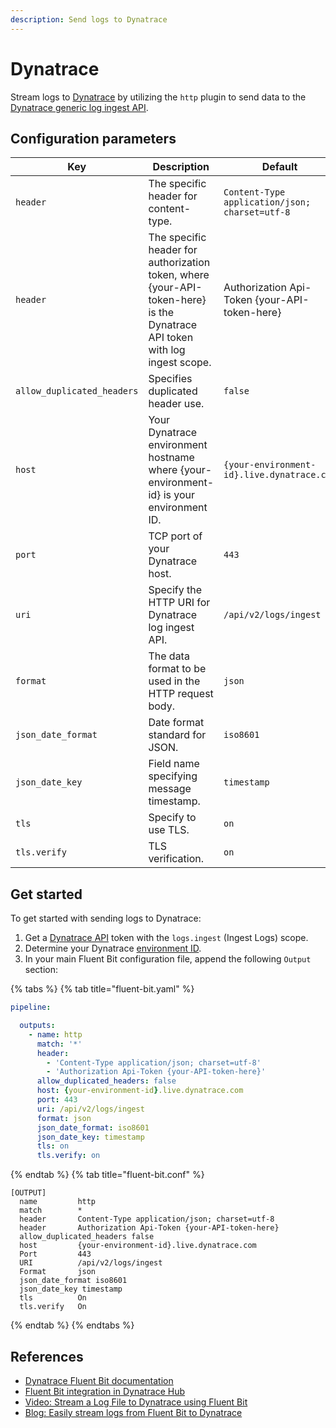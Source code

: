 ```yaml
---
description: Send logs to Dynatrace
---
```


# Dynatrace

Stream logs to [Dynatrace](https://www.dynatrace.com) by utilizing the `http` plugin to send data to the [Dynatrace generic log ingest API](https://docs.dynatrace.com/docs/shortlink/lma-generic-log-ingestion).

## Configuration parameters

| Key                        | Description | Default |
| -------------------------- | ----------- | ------- |
| `header`                   | The specific header for content-type. | `Content-Type application/json; charset=utf-8` |
| `header`                   | The specific header for authorization token, where {your-API-token-here} is the Dynatrace API token with log ingest scope. | Authorization Api-Token {your-API-token-here} |
| `allow_duplicated_headers` | Specifies duplicated header use. | `false` |
| `host`                     | Your Dynatrace environment hostname where {your-environment-id} is your environment ID. | `{your-environment-id}.live.dynatrace.com` |
| `port`                     | TCP port of your Dynatrace host. | `443` |
| `uri`                      | Specify the HTTP URI for Dynatrace log ingest API. | `/api/v2/logs/ingest` |
| `format`                   | The data format to be used in the HTTP request body. | `json` |
| `json_date_format`         | Date format standard for JSON. | `iso8601` |
| `json_date_key`            | Field name specifying message timestamp. | `timestamp` |
| `tls`                      | Specify to use TLS. | `on` |
| `tls.verify`               | TLS verification. | `on` |

## Get started

To get started with sending logs to Dynatrace:

1. Get a [Dynatrace API](https://docs.dynatrace.com/docs/shortlink/api-authentication) token with the `logs.ingest` (Ingest Logs) scope.
1. Determine your Dynatrace [environment ID](https://docs.dynatrace.com/docs/shortlink/monitoring-environment#environment-id).
1. In your main Fluent Bit configuration file, append the following `Output` section:

{% tabs %}
{% tab title="fluent-bit.yaml" %}

   ```yaml
   pipeline:

     outputs:
       - name: http
         match: '*'
         header:
           - 'Content-Type application/json; charset=utf-8'
           - 'Authorization Api-Token {your-API-token-here}'
         allow_duplicated_headers: false
         host: {your-environment-id}.live.dynatrace.com
         port: 443
         uri: /api/v2/logs/ingest
         format: json
         json_date_format: iso8601
         json_date_key: timestamp
         tls: on
         tls.verify: on
   ```

{% endtab %}
{% tab title="fluent-bit.conf" %}

   ```text
   [OUTPUT]
     name         http
     match        *
     header       Content-Type application/json; charset=utf-8
     header       Authorization Api-Token {your-API-token-here}
     allow_duplicated_headers false
     host         {your-environment-id}.live.dynatrace.com
     Port         443
     URI          /api/v2/logs/ingest
     Format       json
     json_date_format iso8601
     json_date_key timestamp
     tls          On
     tls.verify   On
   ```

{% endtab %}
{% endtabs %}

## References

- [Dynatrace Fluent Bit documentation](https://docs.dynatrace.com/docs/shortlink/lma-stream-logs-with-fluent-bit)
- [Fluent Bit integration in Dynatrace Hub](https://www.dynatrace.com/hub/detail/fluent-bit/?filter=log-management-and-analytics)
- [Video: Stream a Log File to Dynatrace using Fluent Bit](https://www.youtube.com/watch?v=JJJNxhtJ6R0)
- [Blog: Easily stream logs from Fluent Bit to
  Dynatrace](https://www.dynatrace.com/news/blog/easily-stream-logs-with-fluent-bit-to-dynatrace/)

